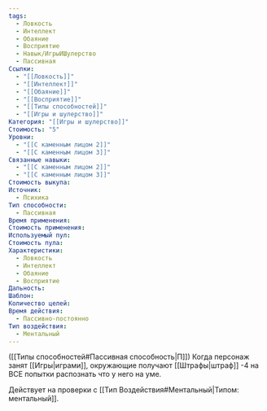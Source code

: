 ```yaml
---
tags:
  - Ловкость
  - Интеллект
  - Обаяние
  - Восприятие
  - Навык/ИгрыИШулерство
  - Пассивная
Ссылки:
  - "[[Ловкость]]"
  - "[[Интеллект]]"
  - "[[Обаяние]]"
  - "[[Восприятие]]"
  - "[[Типы способностей]]"
  - "[[Игры и шулерство]]"
Категория: "[[Игры и шулерство]]"
Стоимость: "5"
Уровни:
  - "[[С каменным лицом 2]]"
  - "[[С каменным лицом 3]]"
Связанные навыки:
  - "[[С каменным лицом 2]]"
  - "[[С каменным лицом 3]]"
Стоимость выкупа: 
Источник:
  - Психика
Тип способности:
  - Пассивная
Время применения: 
Стоимость применения: 
Используемый пул: 
Стоимость пула: 
Характеристики:
  - Ловкость
  - Интеллект
  - Обаяние
  - Восприятие
Дальность: 
Шаблон: 
Количество целей: 
Время действия:
  - Пассивно-постоянно
Тип воздействия:
  - Ментальный
---
```

([[Типы способностей#Пассивная способность|П]]) Когда персонаж занят [[Игры|играми]], окружающие получают [[Штрафы|штраф]] -4 на ВСЕ попытки распознать что у него на уме.

Действует на проверки с [[Тип Воздействия#Ментальный|Типом: ментальный]]. 